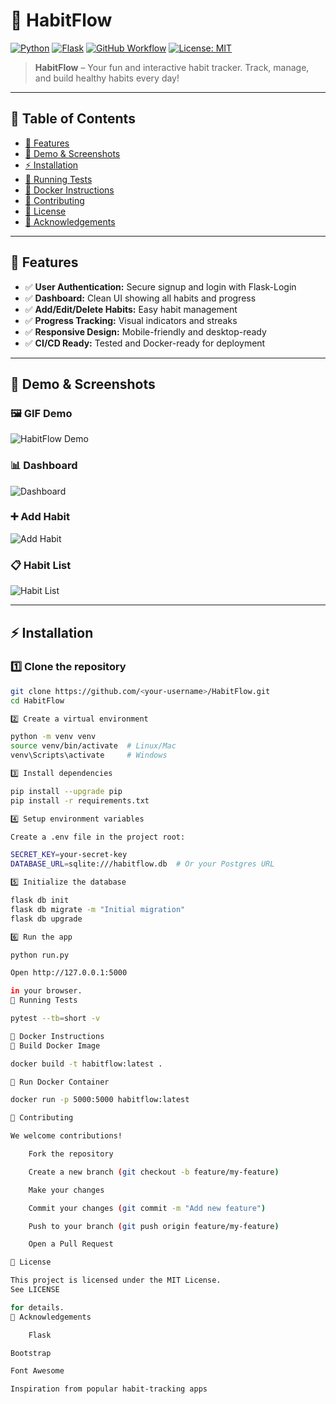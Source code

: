 # 🏃 HabitFlow

[![Python](https://img.shields.io/badge/python-3.11-blue?logo=python)](https://www.python.org/) 
[![Flask](https://img.shields.io/badge/flask-2.3-green?logo=flask)](https://flask.palletsprojects.com/) 
[![GitHub Workflow](https://img.shields.io/github/actions/workflow/status/<your-username>/HabitFlow/ci.yml?branch=main&logo=github)](https://github.com/<your-username>/HabitFlow/actions)
[![License: MIT](https://img.shields.io/badge/license-MIT-yellow)](LICENSE)

> **HabitFlow** – Your fun and interactive habit tracker. Track, manage, and build healthy habits every day!  

---

## 📌 Table of Contents
- [🌟 Features](#-features)
- [🎨 Demo & Screenshots](#-demo--screenshots)
- [⚡ Installation](#-installation)
- [🧪 Running Tests](#-running-tests)
- [🐳 Docker Instructions](#-docker-instructions)
- [🤝 Contributing](#-contributing)
- [📄 License](#-license)
- [💖 Acknowledgements](#-acknowledgements)

---

## 🌟 Features

- ✅ **User Authentication:** Secure signup and login with Flask-Login  
- ✅ **Dashboard:** Clean UI showing all habits and progress  
- ✅ **Add/Edit/Delete Habits:** Easy habit management  
- ✅ **Progress Tracking:** Visual indicators and streaks  
- ✅ **Responsive Design:** Mobile-friendly and desktop-ready  
- ✅ **CI/CD Ready:** Tested and Docker-ready for deployment  

---

## 🎨 Demo & Screenshots

### 🖼 GIF Demo
![HabitFlow Demo](docs/screenshots/demo.gif)

### 📊 Dashboard
![Dashboard](docs/screenshots/dashboard.png)

### ➕ Add Habit
![Add Habit](docs/screenshots/add_habit.png)

### 📋 Habit List
![Habit List](docs/screenshots/habit_list.png)

---

## ⚡ Installation

### 1️⃣ Clone the repository
```bash
git clone https://github.com/<your-username>/HabitFlow.git
cd HabitFlow

2️⃣ Create a virtual environment

python -m venv venv
source venv/bin/activate  # Linux/Mac
venv\Scripts\activate     # Windows

3️⃣ Install dependencies

pip install --upgrade pip
pip install -r requirements.txt

4️⃣ Setup environment variables

Create a .env file in the project root:

SECRET_KEY=your-secret-key
DATABASE_URL=sqlite:///habitflow.db  # Or your Postgres URL

5️⃣ Initialize the database

flask db init
flask db migrate -m "Initial migration"
flask db upgrade

6️⃣ Run the app

python run.py

Open http://127.0.0.1:5000

in your browser.
🧪 Running Tests

pytest --tb=short -v

🐳 Docker Instructions
🔧 Build Docker Image

docker build -t habitflow:latest .

🚀 Run Docker Container

docker run -p 5000:5000 habitflow:latest

🤝 Contributing

We welcome contributions!

    Fork the repository

    Create a new branch (git checkout -b feature/my-feature)

    Make your changes

    Commit your changes (git commit -m "Add new feature")

    Push to your branch (git push origin feature/my-feature)

    Open a Pull Request

📄 License

This project is licensed under the MIT License.
See LICENSE

for details.
💖 Acknowledgements

    Flask

Bootstrap

Font Awesome

Inspiration from popular habit-tracking apps